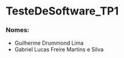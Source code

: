 # TesteDeSoftware_TP1

### Nomes:

 - Guilherme Drummond Lima
 - Gabriel Lucas Freire Martins e Silva